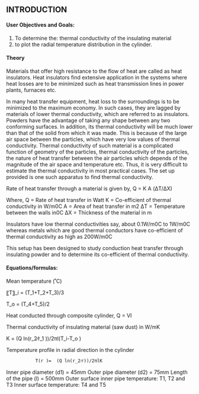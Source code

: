 ## INTRODUCTION<br>

#### User Objectives and Goals:

1. To determine the: thermal conductivity of the insulating material
2. to plot the radial temperature distribution in the cylinder.


#### Theory
Materials that offer high resistance to the flow of heat are called as heat insulators. Heat insulators find extensive application in the systems where heat losses are to be minimized such as heat transmission lines in power plants, furnaces etc.

In many heat transfer equipment, heat loss to the surroundings is to be minimized to the maximum economy. In such cases, they are lagged by materials of lower thermal conductivity, which are referred to as insulators. Powders have the advantage of taking any shape between any two conforming surfaces. In addition, its thermal conductivity will be much lower than that of the solid from which it was made. This is because of the large air space between the particles, which have very low values of thermal conductivity. Thermal conductivity of such material is a complicated function of geometry of the particles, thermal conductivity of the particles, the nature of heat transfer between the air particles which depends of the magnitude of the air space and temperature etc. Thus, it is very difficult to estimate the thermal conductivity in most practical cases. The set up provided is one such apparatus to find thermal conductivity.

Rate of heat transfer through a material is given by,
Q = K A (ΔT/ΔX)

Where,
Q = Rate of heat transfer in Watt
K = Co-efficient of thermal conductivity in W/m0C
A = Area of heat transfer in m2
ΔT = Temperature between the walls in0C
ΔX = Thickness of the material in m

Insulators have low thermal conductivities say, about 0.1W/m0C to 1W/m0C whereas metals
which are good thermal conductors have co-efficient of thermal conductivity as high as
200W/m0C

This setup has been designed to study conduction heat transfer through insulating powder and
to determine its co-efficient of thermal conductivity.


#### Equations/formulas:

Mean temperature (˚C)

〖T〗_i =  (T_1+T_2+T_3)/3

T_o =  (T_4+T_5)/2

Heat conducted through composite cylinder, Q = VI

Thermal conductivity of insulating material (saw dust) in W/mK

K =  (Q ln⁡(r_2⁄r_1 ))/2πl(T_i-T_o )

Temperature profile in radial direction in the cylinder

               T(r )=  (Q ln⁡(r_2⁄r))/2πlK
Inner pipe diameter (d1) = 45mm
Outer pipe diameter (d2) = 75mm
Length of the pipe (l) = 	500mm
Outer surface inner pipe temperature: T1, T2 and T3
Inner surface temperature: T4 and T5
